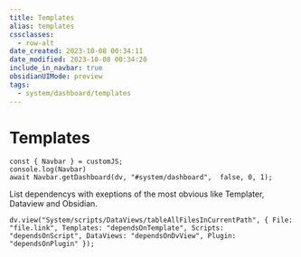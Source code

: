 ```yaml
---
title: Templates
alias: templates
cssclasses:
  - row-alt
date_created: 2023-10-08 00:34:11
date_modified: 2023-10-08 00:34:20
include_in_navbar: true
obsidianUIMode: preview
tags:
  - system/dashboard/templates
---
```

# Templates

```dataviewjs
const { Navbar } = customJS;
console.log(Navbar)
await Navbar.getDashboard(dv, "#system/dashboard", 	false, 0, 1);
```

List dependencys with exeptions of the most obvious like Templater, Dataview and Obsidian.

```dataviewjs
dv.view("System/scripts/DataViews/tableAllFilesInCurrentPath", { File: "file.link",	Templates: "dependsOnTemplate", Scripts: "dependsOnScript", DataViews: "dependsOnDvView", Plugin: "dependsOnPlugin" });
```



